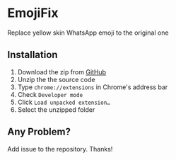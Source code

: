 # EmojiFix
Replace yellow skin WhatsApp emoji to the original one

## Installation
1. Download the zip from [GitHub](https://github.com/ynkelvin/EmojiFix/releases)
2. Unzip the the source code
3. Type `chrome://extensions` in Chrome's address bar
4. Check `Developer mode`
5. Click `Load unpacked extension…`
6. Select the unzipped folder

## Any Problem?
Add issue to the repository. Thanks!
